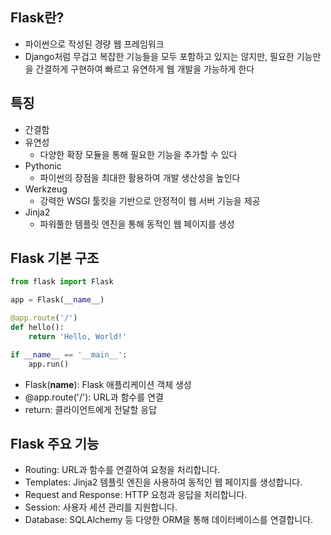 ## Flask란?
- 파이썬으로 작성된 경량 웹 프레임워크
- Django처럼 무겁고 복잡한 기능들을 모두 포함하고 있지는 않지만, 필요한 기능만을 간결하게 구현하여 빠르고 유연하게 웹 개발을 가능하게 한다

## 특징
- 간결함
- 유연성
    - 다양한 확장 모듈을 통해 필요한 기능을 추가할 수 있다
- Pythonic
    - 파이썬의 장점을 최대한 활용하여 개발 생산성을 높인다
- Werkzeug
    - 강력한 WSGI 툴킷을 기반으로 안정적이 웹 서버 기능을 제공
- Jinja2
    - 파워풀한 템플릿 엔진을 통해 동적인 웹 페이지를 생성
    
## Flask 기본 구조
```python
from flask import Flask

app = Flask(__name__)

@app.route('/')
def hello():
    return 'Hello, World!'

if __name__ == '__main__':
    app.run()
```
- Flask(__name__): Flask 애플리케이션 객체 생성
- @app.route('/'): URL과 함수를 연결
- return: 클라이언트에게 전달할 응답

## Flask 주요 기능
- Routing: URL과 함수를 연결하여 요청을 처리합니다.
- Templates: Jinja2 템플릿 엔진을 사용하여 동적인 웹 페이지를 생성합니다.
- Request and Response: HTTP 요청과 응답을 처리합니다.
- Session: 사용자 세션 관리를 지원합니다.
- Database: SQLAlchemy 등 다양한 ORM을 통해 데이터베이스를 연결합니다.
